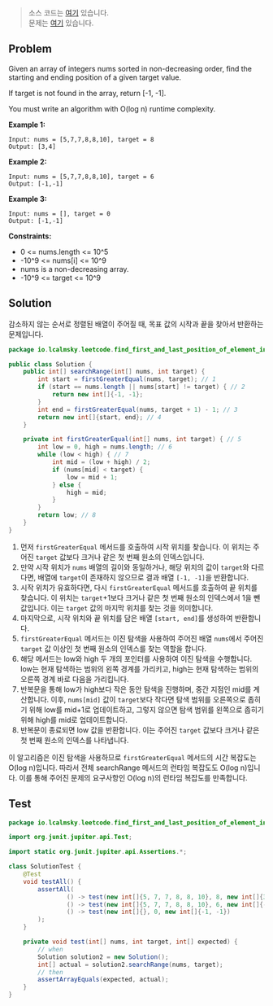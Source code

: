 > 소스 코드는 [여기](https://github.com/lcalmsky/leetcode/blob/master/src/main/java/io/lcalmsky/leetcode/find_first_and_last_position_of_element_in_sorted_array/Solution.java) 있습니다.  
> 문제는 [여기](https://leetcode.com/problems/find-first-and-last-position-of-element-in-sorted-array/) 있습니다.

## Problem

Given an array of integers nums sorted in non-decreasing order, find the starting and ending position of a given target value.

If target is not found in the array, return [-1, -1].

You must write an algorithm with O(log n) runtime complexity.

**Example 1:**
```text
Input: nums = [5,7,7,8,8,10], target = 8
Output: [3,4]
```

**Example 2:**
```text
Input: nums = [5,7,7,8,8,10], target = 6
Output: [-1,-1]
```

**Example 3:**
```text
Input: nums = [], target = 0
Output: [-1,-1]
```

**Constraints:**

* 0 <= nums.length <= 10^5
* -10^9 <= nums[i] <= 10^9
* nums is a non-decreasing array.
* -10^9 <= target <= 10^9

## Solution

감소하지 않는 순서로 정렬된 배열이 주어질 때, 목표 값의 시작과 끝을 찾아서 반환하는 문제입니다.

```java
package io.lcalmsky.leetcode.find_first_and_last_position_of_element_in_sorted_array;

public class Solution {
    public int[] searchRange(int[] nums, int target) {
        int start = firstGreaterEqual(nums, target); // 1
        if (start == nums.length || nums[start] != target) { // 2
            return new int[]{-1, -1};
        }
        int end = firstGreaterEqual(nums, target + 1) - 1; // 3
        return new int[]{start, end}; // 4
    }

    private int firstGreaterEqual(int[] nums, int target) { // 5
        int low = 0, high = nums.length; // 6
        while (low < high) { // 7
            int mid = (low + high) / 2;
            if (nums[mid] < target) {
                low = mid + 1;
            } else {
                high = mid;
            }
        }
        return low; // 8
    }
}

```

1. 먼저 `firstGreaterEqual` 메서드를 호출하여 시작 위치를 찾습니다. 이 위치는 주어진 `target` 값보다 크거나 같은 첫 번째 원소의 인덱스입니다.
2. 만약 시작 위치가 `nums` 배열의 길이와 동일하거나, 해당 위치의 값이 `target`와 다르다면, 배열에 `target`이 존재하지 않으므로 결과 배열 `[-1, -1]`을 반환합니다.
3. 시작 위치가 유효하다면, 다시 `firstGreaterEqual` 메서드를 호출하여 끝 위치를 찾습니다. 이 위치는 `target`+1보다 크거나 같은 첫 번째 원소의 인덱스에서 1을 뺀 값입니다. 이는 `target` 값의 마지막 위치를 찾는 것을 의미합니다.
4. 마지막으로, 시작 위치와 끝 위치를 담은 배열 `[start, end]`를 생성하여 반환합니다.
5. `firstGreaterEqual` 메서드는 이진 탐색을 사용하여 주어진 배열 `nums`에서 주어진 `target` 값 이상인 첫 번째 원소의 인덱스를 찾는 역할을 합니다.
6. 해당 메서드는 low와 high 두 개의 포인터를 사용하여 이진 탐색을 수행합니다. low는 현재 탐색하는 범위의 왼쪽 경계를 가리키고, high는 현재 탐색하는 범위의 오른쪽 경계 바로 다음을 가리킵니다.
7. 반복문을 통해 low가 high보다 작은 동안 탐색을 진행하며, 중간 지점인 mid를 계산합니다. 이후, `nums[mid]` 값이 `target`보다 작다면 탐색 범위를 오른쪽으로 좁히기 위해 low를 mid+1로 업데이트하고, 그렇지 않으면 탐색 범위를 왼쪽으로 좁히기 위해 high를 mid로 업데이트합니다.
8. 반복문이 종료되면 low 값을 반환합니다. 이는 주어진 `target` 값보다 크거나 같은 첫 번째 원소의 인덱스를 나타냅니다.

이 알고리즘은 이진 탐색을 사용하므로 `firstGreaterEqual` 메서드의 시간 복잡도는 O(log n)입니다. 따라서 전체 searchRange 메서드의 런타임 복잡도도 O(log n)입니다. 이를 통해 주어진 문제의 요구사항인 O(log n)의 런타임 복잡도를 만족합니다.

## Test

```java
package io.lcalmsky.leetcode.find_first_and_last_position_of_element_in_sorted_array;

import org.junit.jupiter.api.Test;

import static org.junit.jupiter.api.Assertions.*;

class SolutionTest {
    @Test
    void testAll() {
        assertAll(
                () -> test(new int[]{5, 7, 7, 8, 8, 10}, 8, new int[]{3, 4}),
                () -> test(new int[]{5, 7, 7, 8, 8, 10}, 6, new int[]{-1, -1}),
                () -> test(new int[]{}, 0, new int[]{-1, -1})
        );
    }

    private void test(int[] nums, int target, int[] expected) {
        // when
        Solution solution2 = new Solution();
        int[] actual = solution2.searchRange(nums, target);
        // then
        assertArrayEquals(expected, actual);
    }
}
```